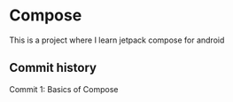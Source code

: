 # Compose
This is a project where I learn jetpack compose for android

## Commit history

Commit 1: Basics of Compose